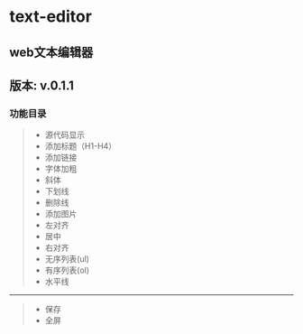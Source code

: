 # text-editor

web文本编辑器
 ---
 版本: v.0.1.1
 ---
### 功能目录
> * 源代码显示
> * 添加标题（H1-H4）
> * 添加链接
> * 字体加粗
> * 斜体
> * 下划线
> * 删除线
> * 添加图片
> * 左对齐
> * 居中
> * 右对齐
> * 无序列表(ul)
> * 有序列表(ol)
> * 水平线
 ---
> * 保存
> * 全屏
